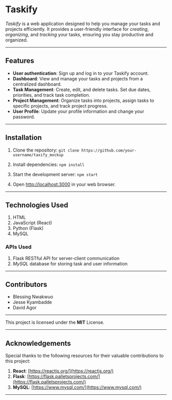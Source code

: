 # **Taskify**

*Taskify* is a web application designed to help you manage your tasks and projects efficiently. It provides a user-friendly interface for *creating*, *organizing*, and *tracking* your tasks, ensuring you stay productive and organized.

---

## Features

- **User authentication**: Sign up and log in to your Taskify account.
- **Dashboard**: View and manage your tasks and projects from a centralized dashboard.
- **Task Management**: Create, edit, and delete tasks. Set due dates, priorities, and track task completion.
- **Project Management**: Organize tasks into projects, assign tasks to specific projects, and track project progress.
- **User Profile**: Update your profile information and change your password.

---

## Installation

1. Clone the repository:
   `git clone https://github.com/your-username/taxify_mockup`

2. Install dependencies: `npm install`

3. Start the development server: `npm start`

4. Open [http://localhost:3000](http://localhost:500) in your web browser.

---

## Technologies Used

1. HTML
2. JavaScript (React)
3. Python (Flask)
4. MySQL

### APIs Used

1. Flask RESTful API for server-client communication
2. *MySQL* database for storing task and user information

---

## Contributors

- Blessing Nwakwuo
- Jesse Kyambadde
- David Agor

---

This project is licensed under the **MIT** License.

---

## Acknowledgements

Special thanks to the following resources for their valuable contributions to this project:

1. **React**: [https://reactjs.org/](https://reactjs.org/)
2. **Flask**: [https://flask.palletsprojects.com/](https://flask.palletsprojects.com/)
3. **MySQL**: [https://www.mysql.com/](https://www.mysql.com/)

---


